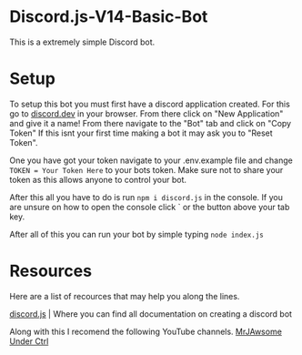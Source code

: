 # Discord.js-V14-Basic-Bot
This is a extremely simple Discord bot.

# Setup
To setup this bot you must first have a discord application created. For this go to [discord.dev](https://discord.com/developers/applications) in your browser. From there click on "New Application" and give it a name! From there navigate to the "Bot" tab and click on "Copy Token" If this isnt your first time making a bot it may ask you to "Reset Token".

One you have got your token navigate to your .env.example file and change `TOKEN = Your Token Here` to your bots token. 
Make sure not to share your token as this allows anyone to control your bot.

After this all you have to do is run `npm i discord.js` in the console. 
If you are unsure on how to open the console click ` or the button above your tab key.

After all of this you can run your bot by simple typing `node index.js`

# Resources
Here are a list of recources that may help you along the lines.

[discord.js](https://discord.js.org/) | Where you can find all documentation on creating a discord bot

Along with this I recomend the following YouTube channels.
[MrJAwsome](https://www.youtube.com/channel/UC3JG-y_RtMszRFkdxUrrEEQ)
[Under Ctrl](https://www.youtube.com/@UnderCtrl)

